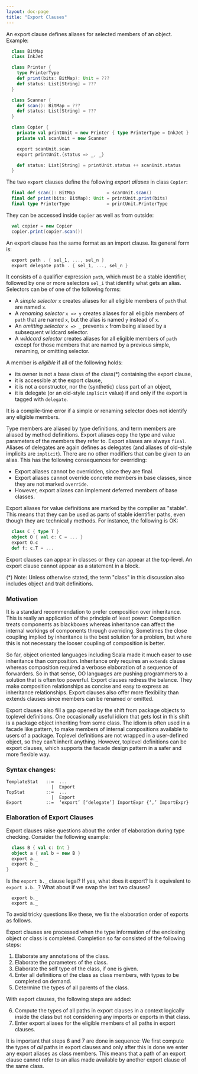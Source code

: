 ```yaml
---
layout: doc-page
title: "Export Clauses"
---
```


An export clause defines aliases for selected members of an object. Example:
```scala
  class BitMap
  class InkJet

  class Printer {
    type PrinterType
    def print(bits: BitMap): Unit = ???
    def status: List[String] = ???
  }

  class Scanner {
    def scan(): BitMap = ???
    def status: List[String] = ???
  }

  class Copier {
    private val printUnit = new Printer { type PrinterType = InkJet }
    private val scanUnit = new Scanner

    export scanUnit.scan
    export printUnit.{status => _, _}

    def status: List[String] = printUnit.status ++ scanUnit.status
  }
```
The two `export` clauses define the following _export aliases_ in class `Copier`:
```scala
  final def scan(): BitMap            = scanUnit.scan()
  final def print(bits: BitMap): Unit = printUnit.print(bits)
  final type PrinterType              = printUnit.PrinterType
```
They can be accessed inside `Copier` as well as from outside:
```scala
  val copier = new Copier
  copier.print(copier.scan())
```
An export clause has the same format as an import clause. Its general form is:
```scala
  export path . { sel_1, ..., sel_n }
  export delegate path . { sel_1, ..., sel_n }
```
It consists of a qualifier expression `path`, which must be a stable identifier, followed by
one or more selectors `sel_i` that identify what gets an alias. Selectors can be
of one of the following forms:

 - A _simple selector_ `x` creates aliases for all eligible members of `path` that are named `x`.
 - A _renaming selector_ `x => y` creates aliases for all eligible members of `path` that are named `x`, but the alias is named `y` instead of `x`.
 - An _omitting selector_ `x => _` prevents `x` from being aliased by a subsequent
   wildcard selector.
 - A _wildcard selector_ creates aliases for all eligible members of `path` except for
   those members that are named by a previous simple, renaming, or omitting selector.

A member is _eligible_ if all of the following holds:

 - its owner is not a base class of the class(*) containing the export clause,
 - it is accessible at the export clause,
 - it is not a constructor, nor the (synthetic) class part of an object,
 - it is delegate (or an old-style `implicit` value)
   if and only if the export is tagged with `delegate`.

It is a compile-time error if a simple or renaming selector does not identify any eligible
members.

Type members are aliased by type definitions, and term members are aliased by method definitions. Export aliases copy the type and value parameters of the members they refer to.
Export aliases are always `final`. Aliases of delegates are again defines as delegates (and aliases of old-style implicits are `implicit`). There are no other modifiers that can be given to an alias. This has the following consequences for overriding:

 - Export aliases cannot be overridden, since they are final.
 - Export aliases cannot override concrete members in base classes, since they are
   not marked `override`.
 - However, export aliases can implement deferred members of base classes.

Export aliases for value definitions are marked by the compiler as "stable". This means
that they can be used as parts of stable identifier paths, even though they are technically methods. For instance, the following is OK:
```scala
  class C { type T }
  object O { val c: C = ... }
  export O.c
  def f: c.T = ...
```

Export clauses can appear in classes or they can appear at the top-level. An export clause cannot appear as a statement in a block.

(*) Note: Unless otherwise stated, the term "class" in this discussion also includes object and trait definitions.

### Motivation

It is a standard recommendation to prefer composition over inheritance. This is really an application of the principle of least power: Composition treats components as blackboxes whereas inheritance can affect the internal workings of components through overriding. Sometimes the close coupling implied by inheritance is the best solution for a problem, but where this is not necessary the looser coupling of composition is better.

So far, object oriented languages including Scala made it much easer to use inheritance than composition. Inheritance only requires an `extends` clause whereas composition required a verbose elaboration of a sequence of forwarders. So in that sense, OO languages are pushing
programmers to a solution that is often too powerful. Export clauses redress the balance. They make composition relationships as concise and easy to express as inheritance relationships. Export clauses also offer more flexibility than extends clauses since members can be renamed or omitted.

Export clauses also fill a gap opened by the shift from package objects to toplevel definitions. One occasionally useful idiom that gets lost in this shift is a package object inheriting from some class. The idiom is often used in a facade like pattern, to make members
of internal compositions available to users of a package. Toplevel definitions are not wrapped in a user-defined object, so they can't inherit anything. However, toplevel definitions can be export clauses, which supports the facade design pattern in a safer and
more flexible way.

### Syntax changes:

```
TemplateStat   ::=  ...
                 |  Export
TopStat        ::=  ...
                 |  Export
Export         ::=  ‘export’ [‘delegate’] ImportExpr {‘,’ ImportExpr}
```

### Elaboration of Export Clauses

Export clauses raise questions about the order of elaboration during type checking.
Consider the following example:
```scala
  class B { val c: Int }
  object a { val b = new B }
  export a._
  export b._
}
```
Is the `export b._` clause legal? If yes, what does it export? Is it equivalent to `export a.b._`? What about if we swap the last two clauses?
```
  export b._
  export a._
```
To avoid tricky questions like these, we fix the elaboration order of exports as follows.

Export clauses are processed when the type information of the enclosing object or class is completed. Completion so far consisted of the following steps:

 1. Elaborate any annotations of the class.
 2. Elaborate the parameters of the class.
 3. Elaborate the self type of the class, if one is given.
 4. Enter all definitions of the class as class members, with types to be completed
    on demand.
 5. Determine the types of all parents of the class.

With export clauses, the following steps are added:

 6. Compute the types of all paths in export clauses in a context logically
    inside the class but not considering any imports or exports in that class.
 7. Enter export aliases for the eligible members of all paths in export clauses.

It is important that steps 6 and 7 are done in sequence: We first compute the types of _all_
paths in export clauses and only after this is done we enter any export aliases as class members. This means that a path of an export clause cannot refer to an alias made available
by another export clause of the same class.
